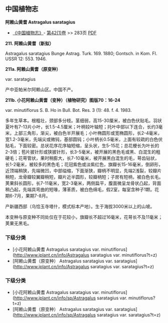 
## 中国植物志

**阿赖山黄耆 Astragalus saratagius**

* [《中国植物志》](http://www.iplant.cn/frps)- [第42(1)卷](http://www.iplant.cn/frps/vol/42(1)) >> 283页 [PDF](http://www.iplant.cn/frps/pdf/42(1)/283.pdf)

**211. 阿赖山黄耆（新拟）**

Astragalus saratagius Bunge Astrag. Turk. 169. 1880; Gontsch. in Kom. Fl. USSR 12: 553. 1946.

**211a. 阿赖山黄耆（原变种）**

var. saratagius

产中亚帕米尔阿赖山区。中国不产。

**211b. 小花阿赖山黄耆（变种）（植物研究）图版70：16-24**

var. minutiflorus S. B. Ho in Bull. Bot. Res. 3 (1): 48. f. 4. 1983.

多年生草本。根粗壮，颈部多分枝。茎细弱，高15-30厘米，被白色伏贴毛。羽状夏叶有7-13片小叶，长1.5-4.5厘米；叶柄较叶轴短；托叶中部以下连合，长约3毫米，上部三角形，渐尖，被白色半开展毛；小叶椭圆形或宽椭圆形，长2-4毫米，宽1.2-3毫米，先端尖或微钝，基部圆钝；小叶柄长0.5毫米，上面有较疏的白色伏贴毛，下面较密。总状花序花序轴短缩，呈头状，生5-15花；总花梗长为叶长的2-3倍；苞片披针形或狭披针形，长3-5毫米，被开展的黑色毛或黑、白混生的粗硬毛；花萼管状，果时稍膨大，长7-10毫米，被开展黑白混生的毛，萼齿钻状，长1-2毫米，被较多的黑色毛；花冠紫色或淡紫红色，旗瓣长15-16毫米，倒卵形，近顶端稍狭，先端微凹，中部缢缩，下面渐狭，瓣柄不明显，先端2浅裂，较瓣片稍短，龙骨瓣较翼瓣稍短，瓣片近半圆形，较瓣柄短；子房有短柄，被白色长毛。荚果斜长圆形，长7-11毫米，宽2-3毫米，两侧扁平，腹面微呈龙骨状凸起，背面稍凸起，先端具弯曲的短喙，薄革质，被白色绵毛，假2室，每室含种子1颗。花期6-7月，果期7-8月。

产新疆西部（乌恰玉寺塔什，模式标本产地）。生于海拔3000米以上的山坡。

本变种与原变种不同处仅在于花较小，旗瓣长不超过16毫米，花萼长不及11毫米；荚果无黑毛。

### 下级分类
* [小花阿赖山黄耆  Astragalus saratagius var. minutiflorus](http://www.iplant.cn/info/Astragalus saratagius var. minutiflorus?t=z)
* [阿赖山黄耆（原变种）  Astragalus saratagius var. saratagius](http://www.iplant.cn/info/Astragalus saratagius var. saratagius?t=z)

### 下级分类
* [小花阿赖山黄耆  Astragalus saratagius var. minutiflorus](http://www.iplant.cn/info/sp/Astragalus saratagius var. minutiflorus?t=z)
* [阿赖山黄耆（原变种）  Astragalus saratagius var. saratagius](http://www.iplant.cn/info/sp/Astragalus saratagius var. saratagius?t=z)

